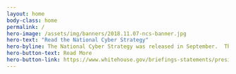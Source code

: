 ```yaml
---
layout: home
body-class: home
permalink: /
hero-image: /assets/img/banners/2018.11.07-ncs-banner.jpg
hero-text: "Read the National Cyber Strategy"
hero-byline: The National Cyber Strategy was released in September.  The Strategy identifies bold new steps the Federal Government will take to protect America from cyber threats and strengthen our capabilities in cyberspace.
hero-button-text: Read More
hero-button-link: https://www.whitehouse.gov/briefings-statements/president-donald-j-trump-is-strengthening-americas-cybersecurity/
---
```

